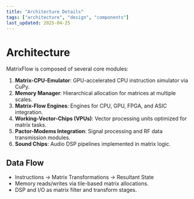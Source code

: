 ```yaml
---
title: "Architecture Details"
tags: ["architecture", "design", "components"]
last_updated: 2025-04-25
---
```


# Architecture

MatrixFlow is composed of several core modules:

1. **Matrix-CPU-Emulator**: GPU-accelerated CPU instruction simulator via CuPy.
2. **Memory Manager**: Hierarchical allocation for matrices at multiple scales.
3. **Matrix-Flow Engines**: Engines for CPU, GPU, FPGA, and ASIC integration.
4. **Working-Vector-Chips (VPUs)**: Vector processing units optimized for matrix tasks.
5. **Pactor-Modems Integration**: Signal processing and RF data transmission modules.
6. **Sound Chips**: Audio DSP pipelines implemented in matrix logic.

## Data Flow
- Instructions → Matrix Transformations → Resultant State
- Memory reads/writes via tile-based matrix allocations.
- DSP and I/O as matrix filter and transform stages.
